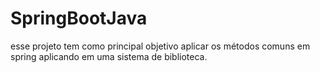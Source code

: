 # SpringBootJava
esse projeto tem como principal objetivo aplicar os métodos comuns em spring aplicando em uma sistema de biblioteca.
